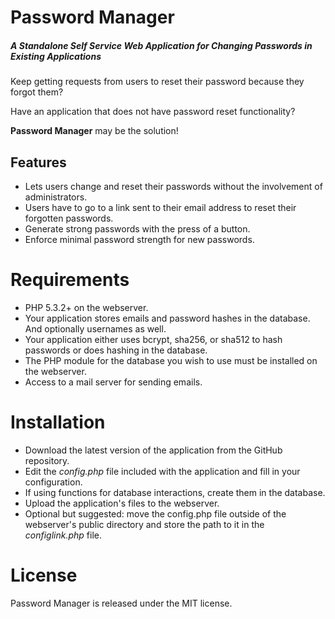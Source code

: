 # Password Manager

##### A Standalone Self Service Web Application for Changing Passwords in Existing Applications

Keep getting requests from users to reset their password because they forgot them?

Have an application that does not have password reset functionality?

**Password Manager** may be the solution!

## Features
 * Lets users change and reset their passwords without the involvement of administrators.
 * Users have to go to a link sent to their email address to reset their forgotten passwords.
 * Generate strong passwords with the press of a button.
 * Enforce minimal password strength for new passwords.

# Requirements

* PHP 5.3.2+ on the webserver.
* Your application stores emails and password hashes in the database. And optionally usernames as well.
* Your application either uses bcrypt, sha256, or sha512 to hash passwords or does hashing in the database.
* The PHP module for the database you wish to use must be installed on the webserver.
* Access to a mail server for sending emails.

# Installation

* Download the latest version of the application from the GitHub repository.
* Edit the *config.php* file included with the application and fill in your configuration.
* If using functions for database interactions, create them in the database.
* Upload the application's files to the webserver.
* Optional but suggested: move the config.php file outside of the webserver's public directory and store the path to it in the *configlink.php* file.

# License

Password Manager is released under the MIT license.
